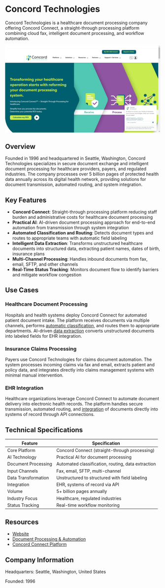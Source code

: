 # Concord Technologies

Concord Technologies is a healthcare document processing company offering Concord Connect, a straight-through processing platform combining cloud fax, intelligent document processing, and workflow automation.

![Concord Technologies](assets\concord-technologies.png)


## Overview

Founded in 1996 and headquartered in Seattle, Washington, Concord Technologies specializes in secure document exchange and intelligent document processing for healthcare providers, payers, and regulated industries. The company processes over 5 billion pages of protected health data annually across its digital health network, providing solutions for document transmission, automated routing, and system integration.

## Key Features

- **Concord Connect**: Straight-through processing platform reducing staff burden and administrative costs for healthcare document processing
- **Practical AI**: AI-driven document processing approach for end-to-end automation from transmission through system integration
- **Automated Classification and Routing**: Detects document types and routes to appropriate teams with automatic field labeling
- **Intelligent Data Extraction**: Transforms unstructured healthcare documents into structured data, extracting patient names, dates of birth, insurance plans
- **Multi-Channel Processing**: Handles inbound documents from fax, email, SFTP, and other channels
- **Real-Time Status Tracking**: Monitors document flow to identify barriers and mitigate workflow congestion

## Use Cases

### Healthcare Document Processing
Hospitals and health systems deploy Concord Connect for automated patient document intake. The platform receives documents via multiple channels, performs [automatic classification](../../capabilities/classification/index.md), and routes them to appropriate departments. AI-driven [data extraction](../../capabilities/extraction/index.md) converts unstructured documents into labeled fields for EHR integration.

### Insurance Claims Processing
Payers use Concord Technologies for claims document automation. The system processes incoming claims via fax and email, extracts patient and policy data, and integrates directly into claims management systems with minimal manual intervention.

### EHR Integration
Healthcare organizations leverage Concord Connect to automate document delivery into electronic health records. The platform handles secure transmission, automated routing, and [integration](../../capabilities/integration-workflow/index.md) of documents directly into systems of record through API connections.

## Technical Specifications

| Feature | Specification |
|---------|---------------|
| Core Platform | Concord Connect (straight-through processing) |
| AI Technology | Practical AI for document processing |
| Document Processing | Automated classification, routing, data extraction |
| Input Channels | Fax, email, SFTP, multi-channel |
| Data Transformation | Unstructured to structured with field labeling |
| Integration | EHR, systems of record via API |
| Volume | 5+ billion pages annually |
| Industry Focus | Healthcare, regulated industries |
| Status Tracking | Real-time workflow monitoring |

## Resources

- [Website](https://concord.net/)
- [Document Processing & Automation](https://concord.net/document-processing-automation/)
- [Concord Connect Platform](https://concord.net/concord-connect/)

## Company Information

Headquarters: Seattle, Washington, United States

Founded: 1996
